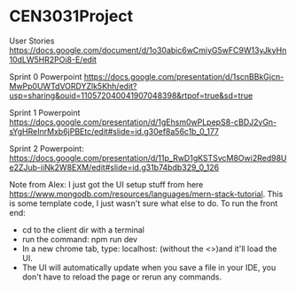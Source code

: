 # CEN3031Project

User Stories
https://docs.google.com/document/d/1o30abic6wCmiyG5wFC9W13yJkyHn10dLW5HR2POi8-E/edit

Sprint 0 Powerpoint
https://docs.google.com/presentation/d/1scnBBkGjcn-MwPp0UWTdVORDYZlk5Khh/edit?usp=sharing&ouid=110572040041907048398&rtpof=true&sd=true

Sprint 1 Powerpoint
https://docs.google.com/presentation/d/1gEhsm0wPLpepS8-cBDJ2vGn-sYgHReInrMxb6jPBEtc/edit#slide=id.g30ef8a56c1b_0_177

Sprint 2 Powerpoint:
https://docs.google.com/presentation/d/11p_RwD1gKSTSvcM8Owi2Red98Ue2ZJub-iiNk2W8EXM/edit#slide=id.g31b74bdb329_0_126

Note from Alex:
I just got the UI setup stuff from here https://www.mongodb.com/resources/languages/mern-stack-tutorial. This is some template code, I just wasn't sure what else to do. 
To run the front end:
- cd to the client dir with a terminal 
- run the command: npm run dev
- In a new chrome tab, type: localhost:<whatever the npm run dev command printed here> (without the <>)and it'll load the UI.
- The UI will automatically update when you save a file in your IDE, you don't have to reload the page or rerun any commands.
